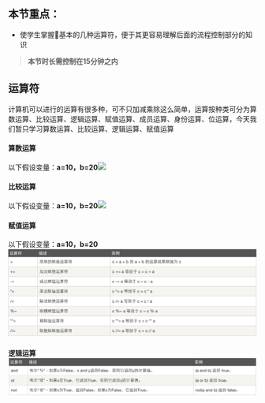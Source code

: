 <script>
var _hmt = _hmt || [];
(function() {
  var hm = document.createElement("script");
  hm.src = "https://hm.baidu.com/hm.js?9cae5942a3c39f3b6fcf0a32b00277e2";
  var s = document.getElementsByTagName("script")[0]; 
  s.parentNode.insertBefore(hm, s);
})();
</script>

## 本节重点：

* 使学生掌握基本的几种运算符，便于其更容易理解后面的流程控制部分的知识

> **本节时长需控制在15分钟之内**

## 运算符

计算机可以进行的运算有很多种，可不只加减乘除这么简单，运算按种类可分为算数运算、比较运算、逻辑运算、赋值运算、成员运算、身份运算、位运算，今天我们暂只学习算数运算、比较运算、逻辑运算、赋值运算

#### 算数运算

以下假设变量：**a=10，b=20**![](/assets/%08算数运算.png)

#### 比较运算

以下假设变量：**a=10，b=20**![](/assets/%08比较运算.png)

#### 赋值运算

以下假设变量：**a=10，b=20**![](/assets/赋值.png)

#### 逻辑运算![](/assets/逻辑运算.png)



